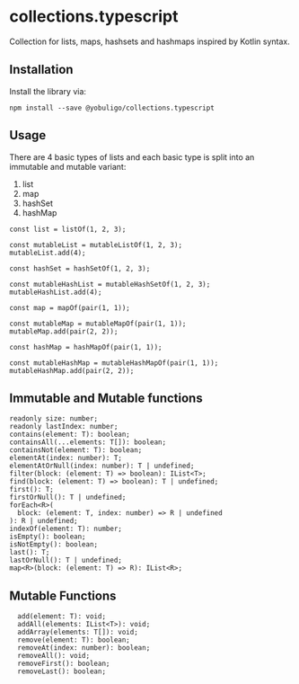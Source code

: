 # collections.typescript
Collection for lists, maps, hashsets and hashmaps inspired by Kotlin syntax.

## Installation
Install the library via:
```
npm install --save @yobuligo/collections.typescript
```

## Usage
There are 4 basic types of lists and each basic type is split into an immutable and mutable variant:
1. list
2. map
3. hashSet
4. hashMap

```
const list = listOf(1, 2, 3);
```

```
const mutableList = mutableListOf(1, 2, 3);
mutableList.add(4);
```

```
const hashSet = hashSetOf(1, 2, 3);
```

```
const mutableHashList = mutableHashSetOf(1, 2, 3);
mutableHashList.add(4);
```

```
const map = mapOf(pair(1, 1));
```

```
const mutableMap = mutableMapOf(pair(1, 1));
mutableMap.add(pair(2, 2));
```

```
const hashMap = hashMapOf(pair(1, 1));
```

```
const mutableHashMap = mutableHashMapOf(pair(1, 1));
mutableHashMap.add(pair(2, 2));
```

## Immutable and Mutable functions
```
readonly size: number;
readonly lastIndex: number;
contains(element: T): boolean;
containsAll(...elements: T[]): boolean;
containsNot(element: T): boolean;
elementAt(index: number): T;
elementAtOrNull(index: number): T | undefined;
filter(block: (element: T) => boolean): IList<T>;
find(block: (element: T) => boolean): T | undefined;
first(): T;
firstOrNull(): T | undefined;
forEach<R>(
  block: (element: T, index: number) => R | undefined
): R | undefined;
indexOf(element: T): number;
isEmpty(): boolean;
isNotEmpty(): boolean;
last(): T;
lastOrNull(): T | undefined;
map<R>(block: (element: T) => R): IList<R>;
```

## Mutable Functions
```
  add(element: T): void;
  addAll(elements: IList<T>): void;
  addArray(elements: T[]): void;
  remove(element: T): boolean;
  removeAt(index: number): boolean;
  removeAll(): void;
  removeFirst(): boolean;
  removeLast(): boolean;
```